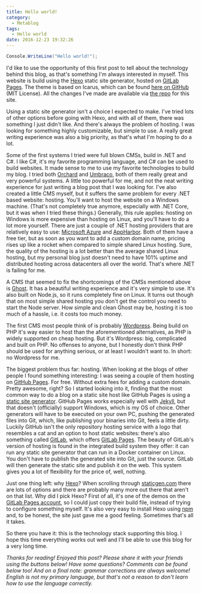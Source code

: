 ```yaml
---
title: Hello world!
category:
  - Metablog
tags:
  - Hello world
date: 2016-12-23 19:32:26
---
```



```csharp
Console.WriteLine("Hello world!");
```

I'd like to use the opportunity of this first post to tell about the technology behind this blog, as that's something I'm always interested in myself. This website is build using the [Hexo](https://hexo.io/) static site generator, hosted on [GitLab Pages](https://pages.gitlab.io/). The theme is based on Icarus, which can be found [here on GitHub](https://github.com/ppoffice/hexo-theme-icarus) (MIT License). All the changes I've made are available via [the repo](https://gitlab.com/arthurrump/arthurrump.gitlab.io) for this site.

Using a static site generator isn't a choice I expected to make. I've tried lots of other options before going with Hexo, and with all of them, there was something I just didn't like. And there's always the problem of hosting. I was looking for something highly customizable, but simple to use. A really great writing experience was also a big priority, as that's what I'm hoping to do a lot.

Some of the first systems I tried were full blown CMSs, build in .NET and C#. I like C#, it's my favorite programming language, and C# can be used to build websites. It made sense to me to use my favorite technologies to build my blog. I tried both [Orchard](http://www.orchardproject.net/) and [Umbraco](http://umbraco.com/), both of them really great and very powerful systems. A little too powerful for me, and not the neat writing experience for just writing a blog post that I was looking for. I've also created a little CMS myself, but it suffers the same problem for every .NET based website: hosting. You'll want to host the website on a Windows machine. (That's not completely true anymore, especially with .NET Core, but it was when I tried these things.) Generally, this rule applies: hosting on Windows is more expensive than hosting on Linux, and you'll have to do a lot more yourself. There are just a couple of .NET hosting providers that are relatively easy to use: [Microsoft Azure](https://azure.microsoft.com) and [AppHarbor](https://appharbor.com/). Both of them have a free tier, but as soon as you want to add a custom domain name, pricing rises up like a rocket when compared to simple shared Linux hosting. Sure, the quality of the hosting is a lot better than the average shared Linux hosting, but my personal blog just doesn't need to have 101% uptime and distributed hosting across datacenters all over the world. That's where .NET is failing for me.

A CMS that seemed to fix the shortcomings of the CMSs mentioned above is [Ghost](https://ghost.org/). It has a beautiful writing experience and it's very simple to use. It's also built on Node.js, so it runs completely fine on Linux. It turns out though that on most simple shared hosting you don't get the control you need to start the Node server. How simple and clean Ghost may be, hosting it is too much of a hassle, i.e. it costs too much money.

The first CMS most people think of is probably [Wordpress](https://wordpress.org/). Being build on PHP it's way easier to host than the aforementioned alternatives, as PHP is widely supported on cheap hosting. But it's Wordpress: big, complicated and built on PHP. No offenses to anyone, but I honestly don't think PHP should be used for anything serious, or at least I wouldn't want to. In short: no Wordpress for me.

The biggest problem thus far: hosting. When looking at the blogs of other people I found something interesting: I was seeing a couple of them hosting on [GitHub Pages](https://pages.github.com/). For free. Without extra fees for adding a custom domain. Pretty awesome, right? So I started looking into it, finding that the most common way to do a blog on a static site host like GitHub Pages is using a [static site generator](http://www.staticgen.com/). GitHub Pages works especially well with [Jekyll](http://jekyllrb.com/), but that doesn't (officially) support Windows, which is my OS of choice. Other generators will have to be executed on your own PC, pushing the generated files into Git, which, like publishing your binaries into Git, feels a little dirty. Luckily GitHub isn't the only repository hosting service with a logo that resembles a cat and an option to host static websites: there's also something called [GitLab](https://gitlab.com/), which offers [GitLab Pages](https://pages.gitlab.io/). The beauty of GitLab's version of hosting is found in the integrated build system they offer: it can run any static site generator that can run in a Docker container on Linux. You don't have to publish the generated site into Git, just the source. GitLab will then generate the static site and publish it on the web. This system gives you a lot of flexibility for the price of, well, nothing.

Just one thing left: why [Hexo](https://hexo.io/)? When scrolling through [staticgen.com](http://www.staticgen.com/) there are lots of options and there are probably many more out there that aren't on that list. Why did I pick Hexo? First of all, it's one of the demos on the [GitLab Pages account](https://gitlab.com/pages), so I could just copy their build file, instead of trying to configure something myself. It's also very easy to install Hexo using [npm](https://www.npmjs.com/) and, to be honest, the site just gave me a good feeling. Sometimes that's all it takes.

So there you have it: this is the technology stack supporting this blog. I hope this time everything works out well and I'll be able to use this blog for a very long time.

*Thanks for reading! Enjoyed this post? Please share it with your friends using the buttons below! Have some questions? Comments can be found below too! And on a final note: grammar corrections are always welcome! English is not my primary language, but that's not a reason to don't learn how to use the language correctly.*